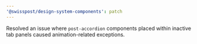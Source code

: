 ```yaml
---
'@swisspost/design-system-components': patch
---
```


Resolved an issue where `post-accordion` components placed within inactive tab panels caused animation-related exceptions.